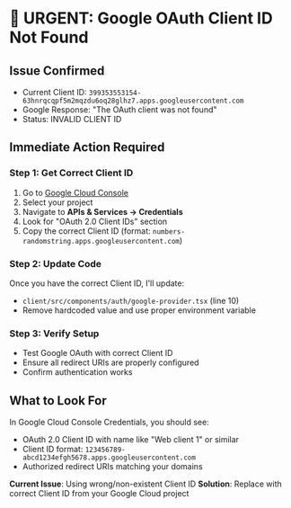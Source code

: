 # 🚨 URGENT: Google OAuth Client ID Not Found

## Issue Confirmed
- Current Client ID: `399353553154-63hnrqcqpf5m2mqzdu6oq28glhz7.apps.googleusercontent.com`
- Google Response: "The OAuth client was not found"
- Status: INVALID CLIENT ID

## Immediate Action Required

### Step 1: Get Correct Client ID
1. Go to [Google Cloud Console](https://console.cloud.google.com)
2. Select your project
3. Navigate to **APIs & Services → Credentials**
4. Look for "OAuth 2.0 Client IDs" section
5. Copy the correct Client ID (format: `numbers-randomstring.apps.googleusercontent.com`)

### Step 2: Update Code
Once you have the correct Client ID, I'll update:
- `client/src/components/auth/google-provider.tsx` (line 10)
- Remove hardcoded value and use proper environment variable

### Step 3: Verify Setup
- Test Google OAuth with correct Client ID
- Ensure all redirect URIs are properly configured
- Confirm authentication works

## What to Look For
In Google Cloud Console Credentials, you should see:
- OAuth 2.0 Client ID with name like "Web client 1" or similar
- Client ID format: `123456789-abcd1234efgh5678.apps.googleusercontent.com`
- Authorized redirect URIs matching your domains

**Current Issue**: Using wrong/non-existent Client ID
**Solution**: Replace with correct Client ID from your Google Cloud project